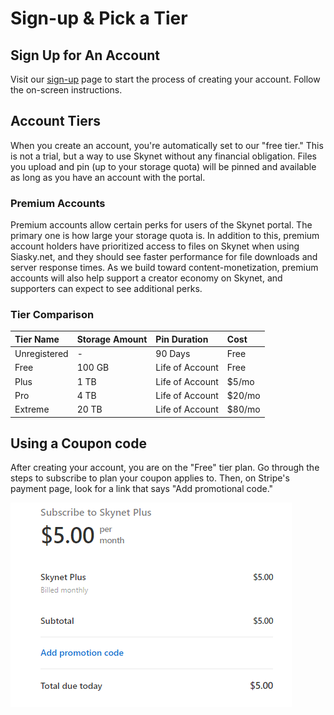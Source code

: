 # Sign-up & Pick a Tier

## Sign Up for An Account

Visit our [sign-up](https://secure.siasky.net/auth/registration) page to start the process of creating your account. Follow the on-screen instructions.

## Account Tiers

When you create an account, you're automatically set to our "free tier." This is not a trial, but a way to use Skynet without any financial obligation. Files you upload and pin \(up to your storage quota\) will be pinned and available as long as you have an account with the portal.

### Premium Accounts

Premium accounts allow certain perks for users of the Skynet portal. The primary one is how large your storage quota is. In addition to this, premium account holders have prioritized access to files on Skynet when using Siasky.net, and they should see faster performance for file downloads and server response times. As we build toward content-monetization, premium accounts will also help support a creator economy on Skynet, and supporters can expect to see additional perks.

### Tier Comparison

| Tier Name | Storage Amount | Pin Duration | Cost |
| :--- | :--- | :--- | :--- |
| Unregistered | - | 90 Days | Free |
| Free | 100 GB | Life of Account | Free |
| Plus | 1 TB | Life of Account | $5/mo |
| Pro | 4 TB | Life of Account | $20/mo |
| Extreme | 20 TB | Life of Account | $80/mo |

## Using a Coupon code

After creating your account, you are on the "Free" tier plan. Go through the steps to subscribe to plan your coupon applies to. Then, on Stripe's payment page, look for a link that says "Add promotional code."

![](../.gitbook/assets/coupon.png)

